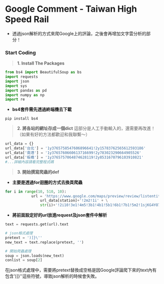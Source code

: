 # Google Comment - Taiwan High Speed Rail
* 透過json解析的方式來爬Google上的評論，之後會再增加文字雲分析的部分！

### Start Coding
> **1. Install The Packages**
```python
from bs4 import BeautifulSoup as bs
import requests
import json
import sys
import pandas as pd
import numpy as np
import re
```
* **bs4套件需先透過終端機去下載**
```
pip install bs4
```
> **2. 將各站的網址存成一個dict**
這部分是人工手動輸入的，還需要再改進！（如果有好的方法都歡迎和我聯繫～）
```python
url_data = {}
url_data['台北'] = '1y3765758547606896641!2y15783762565612593186'
url_data['南港'] = '1y3765760660613716699!2y783023290664905526'
url_data['板橋'] = '1y3765757064874628119!2y8531670796103910821'
#...詳細內容請看完整程式碼
```
> **3. 開始撰寫爬蟲的def**
* **主要是透過for迴圈的方式去換頁爬蟲**
```python
for i in range(10, 510, 10):
            url = 'https://www.google.com/maps/preview/review/listentitiesreviews?authuser=0&hl=zh-TW&gl=tw&pb=!1m2!' + \
                url_data[station]+'!2m2!1i' + \
                str(i)+'!2i10!3e1!4m5!3b1!4b1!5b1!6b1!7b1!5m2!1sjKG4YO74NI_v0AS2zJbADg!7e81'
```

* **將前面設定好的url放進request及json套件中解析**
```python
text = requests.get(url).text

# json格式處理
pretext = ')]}\''
new_text = text.replace(pretext, '')

# 開始爬蟲處理
soup = json.loads(new_text)
conlist = soup[2]
```
在json格式處理中，需要將pretext替換成空格是因Google評論爬下來的text內有包含')]}\''這些符號，導致json解析的時候會失敗。


